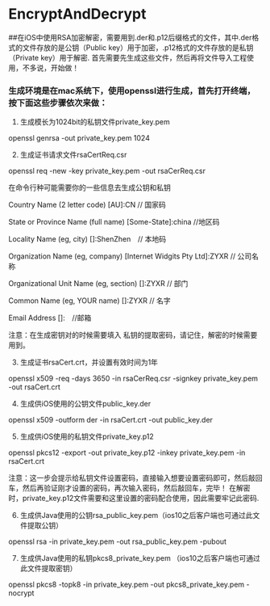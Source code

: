 # EncryptAndDecrypt

##在iOS中使用RSA加密解密，需要用到.der和.p12后缀格式的文件，其中.der格式的文件存放的是公钥（Public key）用于加密，.p12格式的文件存放的是私钥（Private key）用于解密. 首先需要先生成这些文件，然后再将文件导入工程使用，不多说，开始做！

### 生成环境是在mac系统下，使用openssl进行生成，首先打开终端，按下面这些步骤依次来做：

1. 生成模长为1024bit的私钥文件private_key.pem

openssl genrsa -out private_key.pem 1024

2. 生成证书请求文件rsaCertReq.csr

openssl req -new -key private_key.pem -out rsaCerReq.csr

在命令行种可能需要你的一些信息去生成公钥和私钥

Country Name (2 letter code) [AU]:CN     // 国家码

State or Province Name (full name) [Some-State]:china    //地区码

Locality Name (eg, city) []:ShenZhen　// 本地码

Organization Name (eg, company) [Internet Widgits Pty Ltd]:ZYXR   // 公司名称

Organizational Unit Name (eg, section) []:ZYXR   // 部门

Common Name (eg, YOUR name) []:ZYXR    // 名字

Email Address []:　//邮箱

注意：在生成密钥对的时候需要填入 私钥的提取密码，请记住，解密的时候需要用到。

3. 生成证书rsaCert.crt，并设置有效时间为1年

openssl x509 -req -days 3650 -in rsaCerReq.csr -signkey private_key.pem -out rsaCert.crt

4. 生成供iOS使用的公钥文件public_key.der

openssl x509 -outform der -in rsaCert.crt -out public_key.der

5. 生成供iOS使用的私钥文件private_key.p12

openssl pkcs12 -export -out private_key.p12 -inkey private_key.pem -in rsaCert.crt

注意：这一步会提示给私钥文件设置密码，直接输入想要设置密码即可，然后敲回车，然后再验证刚才设置的密码，再次输入密码，然后敲回车，完毕！
在解密时，private_key.p12文件需要和这里设置的密码配合使用，因此需要牢记此密码.

6. 生成供Java使用的公钥rsa_public_key.pem（ios10之后客户端也可通过此文件提取公钥）

openssl rsa -in private_key.pem -out rsa_public_key.pem -pubout

7. 生成供Java使用的私钥pkcs8_private_key.pem （ios10之后客户端也可通过此文件提取密钥）

openssl pkcs8 -topk8 -in private_key.pem -out pkcs8_private_key.pem -nocrypt

